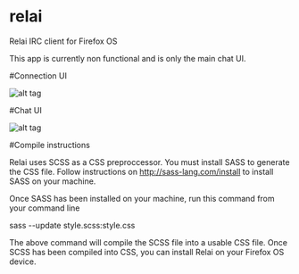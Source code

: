 # relai
Relai IRC client for Firefox OS

This app is currently non functional and is only the main chat UI.

#Connection UI

![alt tag](http://i.imgur.com/NtFy48m.png)

#Chat UI

![alt tag](http://i.imgur.com/qCj2kWm.png)

#Compile instructions

Relai uses SCSS as a CSS preproccessor. You must install SASS to generate the CSS file.
Follow instructions on http://sass-lang.com/install to install SASS on your machine.

Once SASS has been installed on your machine, run this command from your command line

sass --update style.scss:style.css

The above command will compile the SCSS file into a usable CSS file. Once SCSS has been
compiled into CSS, you can install Relai on your Firefox OS device.